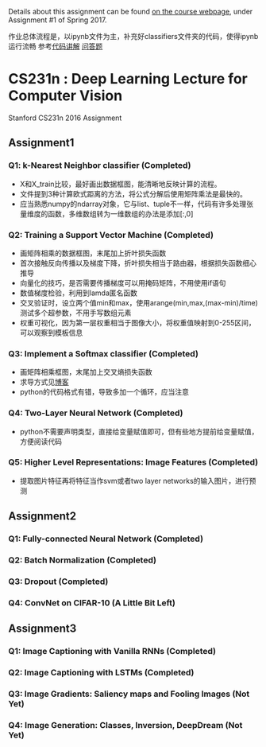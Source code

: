 Details about this assignment can be found [on the course webpage](http://cs231n.github.io/), under Assignment #1 of Spring 2017.

作业总体流程是，以ipynb文件为主，补充好classifiers文件夹的代码，使得ipynb运行流畅
参考[代码讲解](https://zhuanlan.zhihu.com/c_115985719) [问答题](http://minghaowu.tech/category/cs231n/)
# CS231n : Deep Learning Lecture for Computer Vision
Stanford CS231n 2016 Assignment

## Assignment1

### Q1: k-Nearest Neighbor classifier (Completed)
- X和X_train比较，最好画出数据框图，能清晰地反映计算的流程。
- 文件提到3种计算欧式距离的方法，将公式分解后使用矩阵乘法是最快的。
- 应当熟悉numpy的ndarray对象，它与list、tuple不一样，代码有许多处理张量维度的函数，多维数组转为一维数组的办法是添加[:,0]
### Q2: Training a Support Vector Machine (Completed)
- 画矩阵相乘的数据框图，末尾加上折叶损失函数
- 首次接触反向传播以及梯度下降，折叶损失相当于路由器，根据损失函数细心推导
- 向量化的技巧，是否需要传播梯度可以用掩码矩阵，不用使用if语句
- 数值梯度检验，利用到lamda匿名函数
- 交叉验证时，设立两个值min和max，使用arange(min,max,(max-min)/time)测试多个超参数，不用手写数组元素
- 权重可视化，因为第一层权重相当于图像大小，将权重值映射到0-255区间，可以观察到模板信息
### Q3: Implement a Softmax classifier (Completed)
- 画矩阵相乘框图，末尾加上交叉熵损失函数
- 求导方式见[博客](http://blog.csdn.net/u014313009/article/details/51045303)
- python的代码格式有错，导致多加一个循环，应当注意
### Q4: Two-Layer Neural Network (Completed)
- python不需要声明类型，直接给变量赋值即可，但有些地方提前给变量赋值，方便阅读代码

### Q5: Higher Level Representations: Image Features (Completed)
- 提取图片特征再将特征当作svm或者two layer networks的输入图片，进行预测

## Assignment2

### Q1: Fully-connected Neural Network (Completed)

### Q2: Batch Normalization (Completed)

### Q3: Dropout (Completed)

### Q4: ConvNet on CIFAR-10 (A Little Bit Left)



## Assignment3

### Q1: Image Captioning with Vanilla RNNs (Completed)

### Q2: Image Captioning with LSTMs (Completed)

### Q3: Image Gradients: Saliency maps and Fooling Images (Not Yet)

### Q4: Image Generation: Classes, Inversion, DeepDream (Not Yet)


